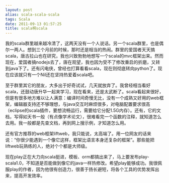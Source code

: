 ```yaml
---
layout: post
alias: scala-scala-scala
tags: Scala
date: 2011-09-13 01:57:25
title: scala啊scala
---
```


我的scala群里越来越冷清了，这两天没有一个人说话。另一个scala群里，也是偶尔一两人。想到三个月前的时候，那时还是相当的热闹。群里的爱国者天天搞scala，唐古拉山也在研究，我也兴致勃勃地想写一个scala的mvc框架出来。然而现在，爱国者搞nodejs去了，唐在观望，我也因为受不了修改重启的折磨，又转到java下了。还有闪电侠，曾经也打算看看scala，现在则彻底转向python了。现在应该就只有一个Nil还在坚持热爱着scala吧。 

<span id="more-107"></span>
<p>至于群里其它的朋友，大多出于好奇试试，几天就放弃了。我曾经相当看好scala，还鼓动唐升华一起来学习，现在看来，还是太武断了。scala看起来很好，但是有很多地方难以让人满意：编译时间奇慢无比，没有一个成熟又好用的web框架，编辑器支持还不够理想，与java交互时麻烦很多，对电脑配置要求很高（eclipse的scala插件，要想流畅运行，需要给它分配1.5G内存）。还有，它的文档，写得如天书一般（有点像学术论文），很难看完一个函数的注释，就知道怎么去用。我一般都是先查文档，再到网上搜示例，才知道怎么用。
<p>还有官方推荐的web框架liftweb，我只能说，太高端了。用一位网友的话来说：“你很少能遇到一个像它这样，框架比语言本身还复杂的框架”。那些能把liftweb玩熟练的人，绝对个个都是大师级。
<p>现在play正在大力向scala挺进，模板、orm都搞出来了，马上要发布play-scala1.0，不知道是否能做到像它的java一样热修改。希望play能够成功。我很佩服play的作者，因为他很有创造力，很善于扬长避短，将各个工具的优势发挥出来，提高开发效率。
